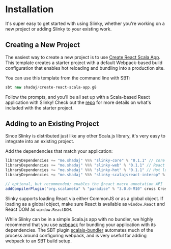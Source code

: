 # Installation
It's super easy to get started with using Slinky, whether you're working on a new project or adding Slinky to your existing work.

## Creating a New Project
The easiest way to create a new project is to use [Create React Scala App](https://github.com/shadaj/create-react-slinky-app.g8). This template creates a starter project with a default Webpack-based build configuration that enables hot reloading and bundling into a production site.

You can use this template from the command line with SBT:
```scala
sbt new shadaj/create-react-scala-app.g8
```

Follow the prompts, and you'll be all set up with a Scala-based React application with Slinky! Check out the [repo](https://github.com/shadaj/create-react-slinky-app.g8) for more details on what's included with the starter project.

## Adding to an Existing Project
Since Slinky is distributed just like any other Scala.js library, it's very easy to integrate into an existing project.

Add the dependencies that match your application:
```scala
libraryDependencies += "me.shadaj" %%% "slinky-core" % "0.1.1" // core React functionality, no React DOM
libraryDependencies += "me.shadaj" %%% "slinky-web" % "0.1.1" // React DOM, HTML and SVG tags
libraryDependencies += "me.shadaj" %%% "slinky-hot" % "0.1.1" // Hot loading, requires react-proxy package
libraryDependencies += "me.shadaj" %%% "slinky-scalajsreact-interop" % "0.1.1" // Interop with japgolly/scalajs-react

// optional, but recommended; enables the @react macro annotation API
addCompilerPlugin("org.scalameta" % "paradise" % "3.0.0-M10" cross CrossVersion.full)
```

Slinky supports loading React via either CommonJS or as a global object. If loading as a global object, make sure React is available
as `window.React` and React DOM as `window.ReactDOM`.

While Slinky can be in a simple Scala.js app with no bundler, we highly recommend that you use [webpack](https://webpack.js.org/) for bundling your application with its dependencies. The SBT plugin [scalajs-bundler](https://scalacenter.github.io/scalajs-bundler/) automates much of the process around configuring webpack, and is very useful for adding webpack to an SBT build setup.